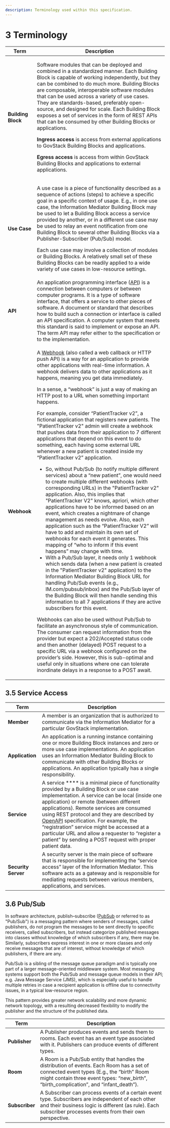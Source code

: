 ```yaml
---
description: Terminology used within this specification.
---
```


# 3 Terminology

| Term               | Description                                                                                                                                                                                                                                                                                                                                                                                                                                                                                                                                                                                                                                                                                                                                                                                                                                                                                                                                                                                                                                                                                                                                                                                                                                                                                                                                                                                                                                                                                                                                                                                                                                                                                                                                                                                                                                                                                                                                                                                                                                                                                                                                                                                                                                                                                                                                                   |
| ------------------ | ------------------------------------------------------------------------------------------------------------------------------------------------------------------------------------------------------------------------------------------------------------------------------------------------------------------------------------------------------------------------------------------------------------------------------------------------------------------------------------------------------------------------------------------------------------------------------------------------------------------------------------------------------------------------------------------------------------------------------------------------------------------------------------------------------------------------------------------------------------------------------------------------------------------------------------------------------------------------------------------------------------------------------------------------------------------------------------------------------------------------------------------------------------------------------------------------------------------------------------------------------------------------------------------------------------------------------------------------------------------------------------------------------------------------------------------------------------------------------------------------------------------------------------------------------------------------------------------------------------------------------------------------------------------------------------------------------------------------------------------------------------------------------------------------------------------------------------------------------------------------------------------------------------------------------------------------------------------------------------------------------------------------------------------------------------------------------------------------------------------------------------------------------------------------------------------------------------------------------------------------------------------------------------------------------------------------------------------------------------- |
| **Building Block** | <p>Software modules that can be deployed and combined in a standardized manner. Each Building Block is capable of working independently, but they can be combined to do much more. Building Blocks are composable, interoperable software modules that can be used across a variety of use cases. They are standards-based, preferably open-source, and designed for scale. Each Building Block exposes a set of services in the form of REST APIs that can be consumed by other Building Blocks or applications. </p><p><strong>Ingress access</strong> is access from external applications to GovStack Building Blocks and applications.</p><p><strong>Egress access</strong> is access from within GovStack Building Blocks and applications to external applications.</p>                                                                                                                                                                                                                                                                                                                                                                                                                                                                                                                                                                                                                                                                                                                                                                                                                                                                                                                                                                                                                                                                                                                                                                                                                                                                                                                                                                                                                                                                                                                                                                                |
| **Use Case**       | <p>A use case is a piece of functionality described as a sequence of actions (steps) to achieve a specific goal in a specific context of usage. E.g., in one use case, the Information Mediator Building Block may be used to let a Building Block access a service provided by another, or in a different use case may be used to relay an event notification from one Building Block to several other Building Blocks via a Publisher-Subscriber (Pub/Sub) model.</p><p>Each use case may involve a collection of modules or Building Blocks. A relatively small set of these Building Blocks can be readily applied to a wide variety of use cases in low-resource settings.</p>                                                                                                                                                                                                                                                                                                                                                                                                                                                                                                                                                                                                                                                                                                                                                                                                                                                                                                                                                                                                                                                                                                                                                                                                                                                                                                                                                                                                                                                                                                                                                                                                                                                                           |
| **API**            | An application programming interface ([API](https://en.wikipedia.org/wiki/API)) is a connection between computers or between computer programs. It is a type of software interface, that offers a service to other pieces of software. A document or standard that describes how to build such a connection or interface is called an API specification. A computer system that meets this standard is said to implement or expose an API. The term API may refer either to the specification or to the implementation.                                                                                                                                                                                                                                                                                                                                                                                                                                                                                                                                                                                                                                                                                                                                                                                                                                                                                                                                                                                                                                                                                                                                                                                                                                                                                                                                                                                                                                                                                                                                                                                                                                                                                                                                                                                                                                       |
| **Webhook**        | <p>A <a href="https://sendgrid.com/blog/whats-webhook">Webhook</a> (also called a web callback or HTTP push API) is a way for an application to provide other applications with real-time information. A webhook delivers data to other applications as it happens, meaning you get data immediately.</p><p>In a sense, a “webhook” is just a way of making an HTTP post to a URL when something important happens.</p><p>For example, consider “PatientTracker v2”, a fictional application that registers new patients. The "PatientTracker v2" admin will create a webhook that pushes data from their application to 7 different applications that depend on this event to do something, each having some external URL whenever a new patient is created inside my “PatientTracker v2” application.</p><ul><li>So, without Pub/Sub <strong></strong> (to notify multiple different services) about a “new patient”, one would need to create multiple different webhooks (with corresponding URLs) in the "PatientTracker v2" application. Also, this implies that "PatientTracker V2" knows, apriori, which other applications have to be informed based on an event, which creates a nightmare of change management as needs evolve. Also, each application such as the “PatientTracker V2” will have to add and maintain its own set of webhooks for each event it generates. This mapping of “who to inform if this event happens” may change with time.</li><li>With a Pub/Sub <strong></strong> layer, it needs only 1 webhook which sends data (when a new patient is created in the "PatientTracker v2" application) to the Information Mediator Building Block URL for handling Pub/Sub events (e.g., IM.com/pubsub/inbox) and the Pub/Sub layer of the Building Block will then handle sending this information to all 7 applications if they are active subscribers for this event.</li></ul><p>Webhooks can also be used without Pub/Sub to facilitate an asynchronous style of communication. The consumer can request information from the provider but expect a 202/Accepted status code and then another (delayed) POST request to a specific URL via a webhook configured on the provider’s side. However, this is sub-optimal and useful only in situations where one can tolerate inordinate delays in a response to a POST await.</p> |



## 3.5 Service Access

| Term                | Description                                                                                                                                                                                                                                                                                                                                                                                                                                                                                                                                                        |
| ------------------- | ------------------------------------------------------------------------------------------------------------------------------------------------------------------------------------------------------------------------------------------------------------------------------------------------------------------------------------------------------------------------------------------------------------------------------------------------------------------------------------------------------------------------------------------------------------------ |
| **Member**          | A member is an organization that is authorized to communicate via the Information Mediator for a particular GovStack implementation.                                                                                                                                                                                                                                                                                                                                                                                                                               |
| **Application**     | An application is a running instance containing one or more Building Block instances and zero or more use case implementations. An application uses an Information Mediator Building Block to communicate with other Building Blocks or applications. An application typically has a single responsibility.                                                                                                                                                                                                                                                        |
| **Service**         | A service **** is a minimal piece of functionality provided by a Building Block or use case implementation. A service can be local (inside one application) or remote (between different applications). Remote services are consumed using REST protocol and they are described by [OpenAPI](https://github.com/GovStackWorkingGroup/BuildingBlockAPI/tree/main/IM) specification. For example, the “registration” service might be accessed at a particular URL and allow a requester to “register a patient” by sending a POST request with proper patient data. |
| **Security Server** | A security server is the main piece of software that is responsible for implementing the “service access” layer of the Information Mediator. This software acts as a gateway and is responsible for mediating requests between various members, applications, and services.                                                                                                                                                                                                                                                                                        |

## 3.6 Pub/Sub

In software architecture, publish–subscribe ([PubSub](https://en.wikipedia.org/wiki/Publish%E2%80%93subscribe\_pattern) or referred to as "Pub/Sub") is a messaging pattern where senders of messages, called publishers, do not program the messages to be sent directly to specific receivers, called subscribers, but instead categorize published messages into classes without knowledge of which subscribers if any, there may be. Similarly, subscribers express interest in one or more classes and only receive messages that are of interest, without knowledge of which publishers, if there are any.

Pub/Sub is a sibling of the message queue paradigm and is typically one part of a larger message-oriented middleware system. Most messaging systems support both the Pub/Sub and message queue models in their API; e.g. Java Message Service (JMS), which is especially useful to handle multiple retries in case a recipient application is offline due to connectivity issues, in a typical low-resource region.

This pattern provides greater network scalability and more dynamic network topology, with a resulting decreased flexibility to modify the publisher and the structure of the published data.

| Term           | Description                                                                                                                                                                                                                          |
| -------------- | ------------------------------------------------------------------------------------------------------------------------------------------------------------------------------------------------------------------------------------ |
| **Publisher**  | A Publisher produces events and sends them to rooms. Each event has an event type associated with it. Publishers can produce events of different types.                                                                              |
| **Room**       | A Room is a Pub/Sub entity that handles the distribution of events. Each Room has a set of connected event types (E.g., the “birth” Room might contain three event types: “new\_birth”, “birth\_complication”, and “infant\_death”). |
| **Subscriber** | A Subscriber can process events of a certain event type. Subscribers are independent of each other and their business logic is different (as rule). Each subscriber processes events from their own perspective.                     |
